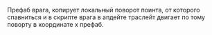 Префаб врага, копирует локальный поворот поинта, от которого спавниться и в скрипте врага в апдейте траслейт двигает по тому поворту в координате x префаб.  

